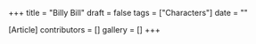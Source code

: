 +++
title = "Billy Bill"
draft = false
tags = ["Characters"]
date = ""

[Article]
contributors = []
gallery = []
+++